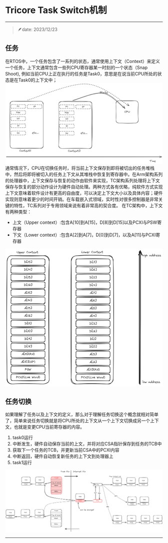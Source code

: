
# Tricore Task Switch机制
---
> 🪶date: 2023/12/23

## 任务
在RTOS中，一个任务包含了一系列的状态，通常使用上下文（Context）来定义一个任务，上下文通常包含一些列CPU寄存器某一时刻的一个状态（Snap Shoot), 例如当前CPU上正在执行的任务是Task0，意思是在说当前CPU所处的状态是在Task0的上下文中；
![context](../_assets/context.png)
通常情况下，CPU在切换任务时，将当前上下文保存到即将被切出的任务堆栈中，然后将即将被切入的任务上下文从其堆栈中恢复到寄存器中。在Arm架构系列的处理器中，上下文保存与恢复的动作由软件来实现，TC架构系列处理将上下文保存与恢复的部分动作设计为硬件自动处理。两种方式各有优略，纯软件方式实现上下文意味着软件设计有更高的自由度，可以决定上下文大小以及具体内容；硬件实现则意味着更少的时间开销。在车载嵌入式领域，实时性对很多控制器是非常关键的特性，TC系列对于专用领域来说有着非常高的契合度。
在TC架构中，上下文有两种类型：

- 上文（Upper context）:包含A[10]到A[15]，D[8]到D[15]以及PCXI与PSW寄存器
- 下文（Lower context）:包含A[2]到A[7]，D[0]到D[7]，以及A[11]与PCXI寄存器

![context_type](../_assets/contexttype.png)

## 任务切换
如果理解了任务以及上下文的定义，那么对于理解任务切换这个概念就相对简单了，简单来说任务切换就是将CPU所处的上下文从一个上下文切换成另一个上下文，也就是变更CPU当前寄存器的内容。

1. task0运行
2. 中断发生，硬件自动保存当前的上文，并将对应CSA指针保存到任务的TCB中
3. 获取下一个任务的TCB，并更新当前CSA中的PCXI内容
4. 中断返回，硬件自动恢复新任务的上下文到处理器上
5. task1运行

![task_switch](../_assets/task_switch.png)

---